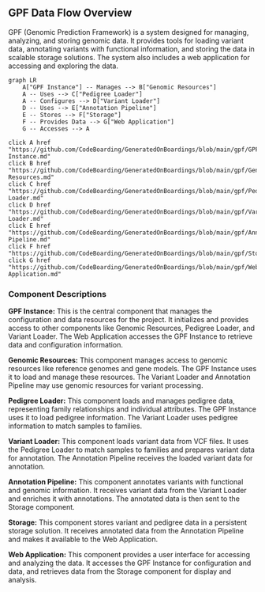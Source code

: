 ## GPF Data Flow Overview

GPF (Genomic Prediction Framework) is a system designed for managing, analyzing, and storing genomic data. It provides tools for loading variant data, annotating variants with functional information, and storing the data in scalable storage solutions. The system also includes a web application for accessing and exploring the data.

```mermaid
graph LR
    A["GPF Instance"] -- Manages --> B["Genomic Resources"]
    A -- Uses --> C["Pedigree Loader"]
    A -- Configures --> D["Variant Loader"]
    D -- Uses --> E["Annotation Pipeline"]
    E -- Stores --> F["Storage"]
    F -- Provides Data --> G["Web Application"]
    G -- Accesses --> A

click A href "https://github.com/CodeBoarding/GeneratedOnBoardings/blob/main/gpf/GPF Instance.md"
click B href "https://github.com/CodeBoarding/GeneratedOnBoardings/blob/main/gpf/Genomic Resources.md"
click C href "https://github.com/CodeBoarding/GeneratedOnBoardings/blob/main/gpf/Pedigree Loader.md"
click D href "https://github.com/CodeBoarding/GeneratedOnBoardings/blob/main/gpf/Variant Loader.md"
click E href "https://github.com/CodeBoarding/GeneratedOnBoardings/blob/main/gpf/Annotation Pipeline.md"
click F href "https://github.com/CodeBoarding/GeneratedOnBoardings/blob/main/gpf/Storage.md"
click G href "https://github.com/CodeBoarding/GeneratedOnBoardings/blob/main/gpf/Web Application.md"
```

### Component Descriptions

**GPF Instance:** This is the central component that manages the configuration and data resources for the project. It initializes and provides access to other components like Genomic Resources, Pedigree Loader, and Variant Loader. The Web Application accesses the GPF Instance to retrieve data and configuration information.

**Genomic Resources:** This component manages access to genomic resources like reference genomes and gene models. The GPF Instance uses it to load and manage these resources. The Variant Loader and Annotation Pipeline may use genomic resources for variant processing.

**Pedigree Loader:** This component loads and manages pedigree data, representing family relationships and individual attributes. The GPF Instance uses it to load pedigree information. The Variant Loader uses pedigree information to match samples to families.

**Variant Loader:** This component loads variant data from VCF files. It uses the Pedigree Loader to match samples to families and prepares variant data for annotation. The Annotation Pipeline receives the loaded variant data for annotation.

**Annotation Pipeline:** This component annotates variants with functional and genomic information. It receives variant data from the Variant Loader and enriches it with annotations. The annotated data is then sent to the Storage component.

**Storage:** This component stores variant and pedigree data in a persistent storage solution. It receives annotated data from the Annotation Pipeline and makes it available to the Web Application.

**Web Application:** This component provides a user interface for accessing and analyzing the data. It accesses the GPF Instance for configuration and data, and retrieves data from the Storage component for display and analysis.
